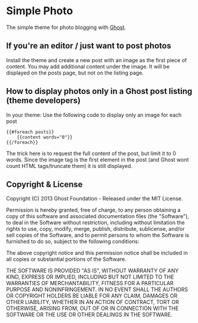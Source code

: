 # Simple Photo

The simple theme for photo blogging with [Ghost](http://github.com/tryghost/ghost/).

## If you're an editor / just want to post photos

Install the theme and create a new post with an image as the first piece of content.  You may add additional content under the image.  It will be displayed on the posts page, but not on the listing page.


## How to display photos only in a Ghost post listing (theme developers)

In your theme:
Use the following code to display only an image for each post

    {{#foreach posts}}
        {{content words="0"}}
    {{/foreach}}


The trick here is to request the full content of the post, but limit it to 0 words.  Since the image tag is the first element in the post (and Ghost wont count HTML tags/truncate them) it is still displayed.

## Copyright & License

Copyright (C) 2013 Ghost Foundation - Released under the MIT License.

Permission is hereby granted, free of charge, to any person obtaining a copy of this software and associated documentation files (the "Software"), to deal in the Software without restriction, including without limitation the rights to use, copy, modify, merge, publish, distribute, sublicense, and/or sell copies of the Software, and to permit persons to whom the Software is furnished to do so, subject to the following conditions:

The above copyright notice and this permission notice shall be included in all copies or substantial portions of the Software.

THE SOFTWARE IS PROVIDED "AS IS", WITHOUT WARRANTY OF ANY KIND, EXPRESS OR IMPLIED, INCLUDING BUT NOT LIMITED TO THE WARRANTIES OF MERCHANTABILITY, FITNESS FOR A PARTICULAR PURPOSE AND
NONINFRINGEMENT. IN NO EVENT SHALL THE AUTHORS OR COPYRIGHT HOLDERS BE LIABLE FOR ANY CLAIM, DAMAGES OR OTHER LIABILITY, WHETHER IN AN ACTION OF CONTRACT, TORT OR OTHERWISE, ARISING FROM, OUT OF OR IN CONNECTION WITH THE SOFTWARE OR THE USE OR OTHER DEALINGS IN THE SOFTWARE.
